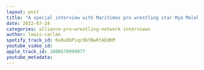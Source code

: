 ```yaml
---
layout: post
title: "A special interview with Maritimes pro wrestling star Mya Malek"
date: 2022-07-24
categories: alliance-pro-wrestling-network interviews
author: lewis-carlan
spotify_track_id: 6o8uQbPiqc9bfBwKtAEdKM
youtube_video_id: 
apple_track_id: 1000570999077
youtube_metadata: 
---
```


